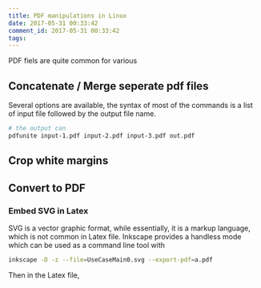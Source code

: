 ```yaml
---
title: PDF manipulations in Linux
date: 2017-05-31 00:33:42
comment_id: 2017-05-31 00:33:42
tags:
---
```


PDF fiels are quite common for various 

## Concatenate / Merge seperate pdf files

Several options are available, the syntax of most of the commands is 
a list of input file followed by the output file name.

```bash
# the output can 
pdfunite input-1.pdf input-2.pdf input-3.pdf out.pdf
```

## Crop white margins

## Convert to PDF

### Embed SVG in Latex

SVG is a vector graphic format, while essentially, it is a markup language,
which is not common in Latex file. Inkscape provides a handless mode which can be 
used as a command line tool with 

```bash
inkscape -D -z --file=UseCaseMain0.svg --export-pdf=a.pdf
```

Then in the Latex file,
